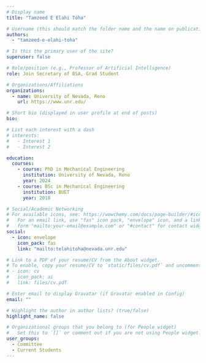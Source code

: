 ```yaml
---
# Display name
title: "Tamzeed E Elahi Toha"

# Username (this should match the folder name and the name on publications)
authors:
  - "tamzeed-e-elahi-toha"

# Is this the primary user of the site?
superuser: false

# Role/position (e.g., Professor of Artificial Intelligence)
role: Join Secretary of BSA, Grad Student

# Organizations/Affiliations
organizations:
  - name: University of Nevada, Reno
    url: https://www.unr.edu/

# Short bio (displayed in user profile at end of posts)
bio:

# List each interest with a dash
# interests:
#   - Interest 1
#   - Interest 2

education:
  courses:
    - course: PhD in Mechanical Engineering 
      institution: University of Nevada, Reno
      year: 2024
    - course: BSc in Mechanical Engineering
      institution: BUET
      year: 2018

# Social/Academic Networking
# For available icons, see: https://wowchemy.com/docs/page-builder/#icons
#   For an email link, use "fas" icon pack, "envelope" icon, and a link in the
#   form "mailto:your-email@example.com" or "#contact" for contact widget.
social:
  - icon: envelope
    icon_pack: fas
    link: "mailto:telahitoha@nevada.unr.edu"

# Link to a PDF of your resume/CV from the About widget.
# To enable, copy your resume/CV to `static/files/cv.pdf` and uncomment the lines below.
# - icon: cv
#   icon_pack: ai
#   link: files/cv.pdf

# Enter email to display Gravatar (if Gravatar enabled in Config)
email: ""

# Highlight the author in author lists? (true/false)
highlight_name: false

# Organizational groups that you belong to (for People widget)
#   Set this to `[]` or comment out if you are not using People widget.
user_groups:
  - Committee
  - Current Students
---
```

